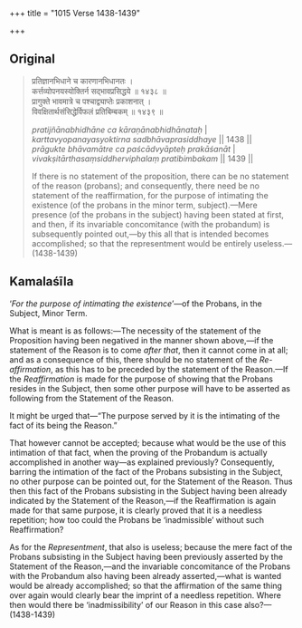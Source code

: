 +++
title = "1015 Verse 1438-1439"

+++
## Original 
>
> प्रतिज्ञानभिधाने च कारणानभिधानतः ।  
> कर्त्तव्योपनयस्योक्तिर्न सद्भावप्रसिद्धये ॥ १४३८ ॥  
> प्रागुक्ते भावमात्रे च पश्चाद्व्याप्तेः प्रकाशनात् ।  
> विवक्षितार्थसंसिद्धेर्विफलं प्रतिबिम्बकम् ॥ १४३९ ॥ 
>
> *pratijñānabhidhāne ca kāraṇānabhidhānataḥ* \|  
> *karttavyopanayasyoktirna sadbhāvaprasiddhaye* \|\| 1438 \|\|  
> *prāgukte bhāvamātre ca paścādvyāpteḥ prakāśanāt* \|  
> *vivakṣitārthasaṃsiddherviphalaṃ pratibimbakam* \|\| 1439 \|\| 
>
> If there is no statement of the proposition, there can be no statement of the reason (probans); and consequently, there need be no statement of the reaffirmation, for the purpose of intimating the existence (of the probans in the minor term, subject).—Mere presence (of the probans in the subject) having been stated at first, and then, if its invariable concomitance (with the probandum) is subsequently pointed out,—by this all that is intended becomes accomplished; so that the representment would be entirely useless.—(1438-1439)



## Kamalaśīla

‘*For the purpose of intimating the existence*’—of the Probans, in the Subject, Minor Term.

What is meant is as follows:—The necessity of the statement of the Proposition having been negatived in the manner shown above,—if the statement of the Reason is to come *after that*, then it cannot come in at all; and as a consequence of this, there should be no statement of the *Re-affirmation*, as this has to be preceded by the statement of the Reason.—If the *Reaffirmation* is made for the purpose of showing that the Probans resides in the Subject, then some other purpose will have to be asserted as following from the Statement of the Reason.

It might be urged that—“The purpose served by it is the intimating of the fact of its being the Reason.”

That however cannot be accepted; because what would be the use of this intimation of that fact, when the proving of the Probandum is actually accomplished in another way—as explained previously? Consequently, barring the intimation of the fact of the Probans subsisting in the Subject, no other purpose can be pointed out, for the Statement of the Reason. Thus then this fact of the Probans subsisting in the Subject having been already indicated by the Statement of the Reason,—if the Reaffirmation is again made for that same purpose, it is clearly proved that it is a needless repetition; how too could the Probans be ‘inadmissible’ without such Reaffirmation?

As for the *Representment*, that also is useless; because the mere fact of the Probans subsisting in the Subject having been previously asserted by the Statement of the Reason,—and the invariable concomitance of the Probans with the Probandum also having been already asserted,—what is wanted would be already accomplished; so that the affirmation of the same thing over again would clearly bear the imprint of a needless repetition. Where then would there be ‘inadmissibility’ of our Reason in this case also?—(1438-1439)


